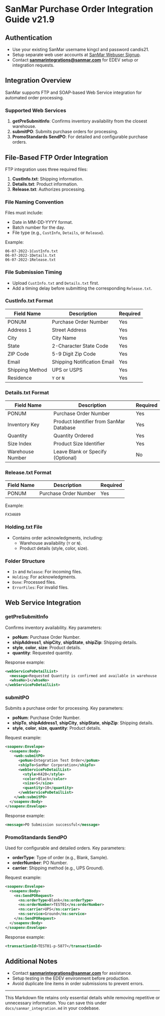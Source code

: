 # SanMar Purchase Order Integration Guide v21.9

## Authentication
- Use your existing SanMar username kingcl and password candis21.
- Setup separate web user accounts at [SanMar Webuser Signup](https://www.sanmar.com/signup/webuser).
- Contact **sanmarintegrations@sanmar.com** for EDEV setup or integration requests.

## Integration Overview
SanMar supports FTP and SOAP-based Web Service integration for automated order processing.

### Supported Web Services
1. **getPreSubmitInfo**: Confirms inventory availability from the closest warehouse.
2. **submitPO**: Submits purchase orders for processing.
3. **PromoStandards SendPO**: For detailed and configurable purchase orders.

## File-Based FTP Order Integration
FTP integration uses three required files:
1. **CustInfo.txt**: Shipping information.
2. **Details.txt**: Product information.
3. **Release.txt**: Authorizes processing.

### File Naming Convention
Files must include:
- Date in MM-DD-YYYY format.
- Batch number for the day.
- File type (e.g., `CustInfo`, `Details`, or `Release`).

Example:
```
06-07-2022-1CustInfo.txt
06-07-2022-1Details.txt
06-07-2022-1Release.txt
```

### File Submission Timing
- Upload `CustInfo.txt` and `Details.txt` first.
- Add a timing delay before submitting the corresponding `Release.txt`.

### CustInfo.txt Format
| Field Name         | Description                             | Required |
|--------------------|-----------------------------------------|----------|
| PONUM             | Purchase Order Number                  | Yes      |
| Address 1         | Street Address                         | Yes      |
| City              | City Name                              | Yes      |
| State             | 2-Character State Code                 | Yes      |
| ZIP Code          | 5-9 Digit Zip Code                     | Yes      |
| Email             | Shipping Notification Email            | Yes      |
| Shipping Method   | UPS or USPS                            | Yes      |
| Residence         | `Y` or `N`                             | Yes      |

### Details.txt Format
| Field Name         | Description                             | Required |
|--------------------|-----------------------------------------|----------|
| PONUM             | Purchase Order Number                  | Yes      |
| Inventory Key     | Product Identifier from SanMar Database | Yes      |
| Quantity          | Quantity Ordered                       | Yes      |
| Size Index        | Product Size Identifier                | Yes      |
| Warehouse Number  | Leave Blank or Specify (Optional)      | No       |

### Release.txt Format
| Field Name | Description              | Required |
|------------|--------------------------|----------|
| PONUM     | Purchase Order Number   | Yes      |

Example:
```
FX34689
```

### Holding.txt File
- Contains order acknowledgments, including:
  - Warehouse availability (`Y` or `N`).
  - Product details (style, color, size).

### Folder Structure
- `In` and `Release`: For incoming files.
- `Holding`: For acknowledgments.
- `Done`: Processed files.
- `ErrorFiles`: For invalid files.

## Web Service Integration

### getPreSubmitInfo
Confirms inventory availability. Key parameters:
- **poNum**: Purchase Order Number.
- **shipAddress1**, **shipCity**, **shipState**, **shipZip**: Shipping details.
- **style**, **color**, **size**: Product details.
- **quantity**: Requested quantity.

Response example:
```xml
<webServicePoDetailList>
  <message>Requested Quantity is confirmed and available in warehouse '1'.</message>
  <whseNo>1</whseNo>
</webServicePoDetailList>
```

### submitPO
Submits a purchase order for processing. Key parameters:
- **poNum**: Purchase Order Number.
- **shipTo**, **shipAddress1**, **shipCity**, **shipState**, **shipZip**: Shipping details.
- **style**, **color**, **size**, **quantity**: Product details.

Request example:
```xml
<soapenv:Envelope>
  <soapenv:Body>
    <web:submitPO>
      <poNum>Integration Test Order</poNum>
      <shipTo>SanMar Corporation</shipTo>
      <webServicePoDetailList>
        <style>K420</style>
        <color>Black</color>
        <size>S</size>
        <quantity>10</quantity>
      </webServicePoDetailList>
    </web:submitPO>
  </soapenv:Body>
</soapenv:Envelope>
```

Response example:
```xml
<message>PO Submission successful</message>
```

### PromoStandards SendPO
Used for configurable and detailed orders. Key parameters:
- **orderType**: Type of order (e.g., Blank, Sample).
- **orderNumber**: PO Number.
- **carrier**: Shipping method (e.g., UPS Ground).

Request example:
```xml
<soapenv:Envelope>
  <soapenv:Body>
    <ns:SendPORequest>
      <ns:orderType>Blank</ns:orderType>
      <ns:orderNumber>TEST01</ns:orderNumber>
      <ns:carrier>UPS</ns:carrier>
      <ns:service>Ground</ns:service>
    </ns:SendPORequest>
  </soapenv:Body>
</soapenv:Envelope>
```

Response example:
```xml
<transactionId>TEST01-p-5877</transactionId>
```

## Additional Notes
- Contact **sanmarintegrations@sanmar.com** for assistance.
- Setup testing in the EDEV environment before production.
- Avoid duplicate line items in order submissions to prevent errors.

---

This Markdown file retains only essential details while removing repetitive or unnecessary information. You can save this under `docs/sanmar_integration.md` in your codebase.
